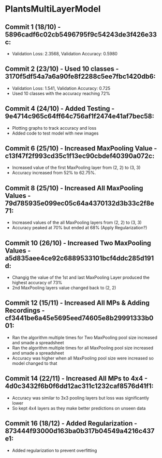 # PlantsMultiLayerModel

## Commit 1 (18/10) - 5896cadf6c02cb5496795f9c54243de3f426e33c:
- Validation Loss: 2.3568, Validation Accuracy: 0.5980

## Commit 2 (23/10) - Used 10 classes - 3170f5df54a7a6a90fe8f2288c5ee7fbc1420db6:
- Validation Loss: 1.541, Validation Accuracy: 0.725
- Used 10 classes with the accuracy reaching 72%

## Commit 4 (24/10) - Added Testing - 9e4714c965c64ff64c756af1f2474e41af7bec58:
- Plotting graphs to track accuracy and loss
- Added code to test model with new images

## Commit 6 (25/10) - Increased MaxPooling Value - c13f47f2f993cd35c1f13ec90cbdef40390a072c:
- Increased value of the first MaxPooling layer from (2, 2) to (3, 3)
- Accuracy increased from 52% to 62.75%.

## Commit 8 (25/10) - Increased All MaxPooling Values - 79d785935e099ec05c64a4370132d3b33c2f8e71:
- Increased values of the all MaxPooling layers from (2, 2) to (3, 3)
- Accuracy peaked at 70% but ended at 68% (Apply Regularization?)

## Commit 10 (26/10) - Increased Two MaxPooling Values - a5d835aee4ce92c6889533101bcf4ddc285d191d:
- Changig the value of the 1st and last MaxPooling Layer produced the highest accuracy of 73%
- 2nd MaxPooling layers value changed back to (2, 2)

## Commit 12 (15/11) - Increased All MPs & Adding Recordings - cf3441be6a45e5695eed74605e8b29991333b001:
- Ran the algorithm multiple times for Two MaxPooling pool size increased and smade a spreadsheet
- Ran the algorithm multiple times for all MaxPooling pool size increased and smade a spreadsheet
- Accuracy was higher when all MaxPooling pool size were increased so model changed to that

## Commit 14 (22/11) - Increased All MPs to 4x4 - 4d0c3432f6b0f6dd12ac311c1232caf8576d41f1:
- Accuracy was similar to 3x3 pooling layers but loss was significantly lower
- So kept 4x4 layers as they make better predictions on unseen data

## Commit 16 (18/12) - Added Regularization - 873444f93000d163ba0b317b04549a4216c437e1:
- Added regularization to prevent overfitting

